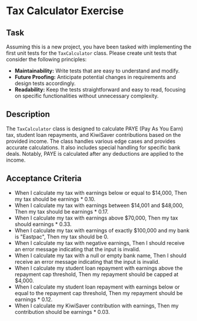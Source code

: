 # Tax Calculator Exercise

## Task
Assuming this is a new project, you have been tasked with implementing the first unit tests for the `TaxCalculator` class. Please create unit tests that consider the following principles:
- **Maintainability:** Write tests that are easy to understand and modify.
- **Future Proofing:** Anticipate potential changes in requirements and design tests accordingly.
- **Readability:** Keep the tests straightforward and easy to read, focusing on specific functionalities without unnecessary complexity.

## Description
The `TaxCalculator` class is designed to calculate PAYE (Pay As You Earn) tax, student loan repayments, and KiwiSaver contributions based on the provided income. The class handles various edge cases and provides accurate calculations. It also includes special handling for specific bank deals. Notably, PAYE is calculated after any deductions are applied to the income.

## Acceptance Criteria

- When I calculate my tax with earnings below or equal to $14,000,
Then my tax should be earnings * 0.10.
- When I calculate my tax with earnings between $14,001 and $48,000,
Then my tax should be earnings  * 0.17.
- When I calculate my tax with earnings above $70,000,
Then my tax should earnings * 0.33.
- When I calculate my tax with earnings of exactly $100,000 and my bank is "Eastpac",
Then my tax should be 0.
- When I calculate my tax with negative earnings,
Then I should receive an error message indicating that the input is invalid.
- When I calculate my tax with a null or empty bank name,
Then I should receive an error message indicating that the input is invalid.
- When I calculate my student loan repayment with earnings above the repayment cap threshold,
Then my repayment should be capped at $4,000.
- When I calculate my student loan repayment with earnings below or equal to the repayment cap threshold,
Then my repayment should be earnings * 0.12.
- When I calculate my KiwiSaver contribution with earnings,
Then my contribution should be earnings * 0.03.
